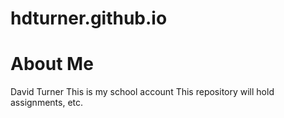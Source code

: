 # hdturner.github.io
# About Me

David Turner
This is my school account
This repository will hold assignments, etc.